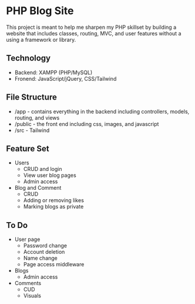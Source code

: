 # PHP Blog Site

This project is meant to help me sharpen my PHP skillset by building a website that includes classes, routing, MVC, and user features without a using a framework or library.

## Technology

- Backend: XAMPP (PHP/MySQL)
- Fronend: JavaScript/jQuery, CSS/Tailwind

## File Structure

- /app - contains everything in the backend including controllers, models, routing, and views
- /public - the front end including css, images, and javascript
- /src - Tailwind

## Feature Set

- Users
  - CRUD and login
  - View user blog pages
  - Admin access
- Blog and Comment
  - CRUD
  - Adding or removing likes
  - Marking blogs as private

## To Do

- User page
  - Password change
  - Account deletion
  - Name change
  - Page access middleware
- Blogs
  - Admin access
- Comments
  - CUD
  - Visuals
